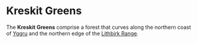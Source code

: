 # Kreskit Greens

The **Kreskit Greens** comprise a forest that curves along the northern coast of [Yggru](yggru.md) and the northern edge of the [Lithbirk Range](lithbirk-range.md).
